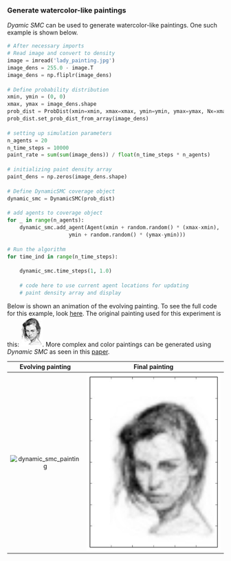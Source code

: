 
### Generate watercolor-like paintings

*Dyamic SMC* can be used to generate watercolor-like paintings. One such example is shown below.

```python
# After necessary imports
# Read image and convert to density
image = imread('lady_painting.jpg')
image_dens = 255.0 - image.T
image_dens = np.fliplr(image_dens)

# Define probability distribution
xmin, ymin = (0, 0)
xmax, ymax = image_dens.shape
prob_dist = ProbDist(xmin=xmin, xmax=xmax, ymin=ymin, ymax=ymax, Nx=xmax, Ny=ymax)
prob_dist.set_prob_dist_from_array(image_dens)

# setting up simulation parameters
n_agents = 20
n_time_steps = 10000
paint_rate = sum(sum(image_dens)) / float(n_time_steps * n_agents)

# initializing paint density array
paint_dens = np.zeros(image_dens.shape)

# Define DynamicSMC coverage object
dynamic_smc = DynamicSMC(prob_dist)

# add agents to coverage object
for _ in range(n_agents):
    dynamic_smc.add_agent(Agent(xmin + random.random() * (xmax-xmin),
    				ymin + random.random() * (ymax-ymin)))

# Run the algorithm 
for time_ind in range(n_time_steps):

    dynamic_smc.time_steps(1, 1.0)

    # code here to use current agent locations for updating 
    # paint density array and display

```
Below is shown an animation of the evolving painting. To see the full code for this example, look [here](https://github.com/qpcode/smc/blob/master/examples/dynamic_smc/dynamic_smc_painting.py). The original painting used for this experiment is this: ![lady_painting](https://github.com/qpcode/smc/blob/master/examples/dynamic_smc/lady_painting.jpg?raw=true). More complex and color paintings can be generated using *Dynamic SMC* as seen in this [paper](https://arxiv.org/abs/1504.02010). 

Evolving painting          |  Final painting
:-------------------------:|:-------------------------:
![dynamic_smc_painting](https://github.com/qpcode/smc/blob/master/examples/dynamic_smc/dynamic_smc_painting.gif?raw=true)  |  ![dynamic_smc_painting_final](https://github.com/qpcode/smc/blob/master/examples/dynamic_smc/dynamic_smc_painting_final.jpg?raw=true)


